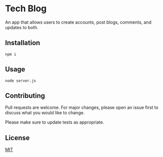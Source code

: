 # Tech Blog

An app that allows users to create accounts, post blogs, comments, and updates to both.

## Installation
```
npm i
```



## Usage

```
node server.js
```

## Contributing

Pull requests are welcome. For major changes, please open an issue first
to discuss what you would like to change.

Please make sure to update tests as appropriate.

## License

[MIT](https://choosealicense.com/licenses/mit/)